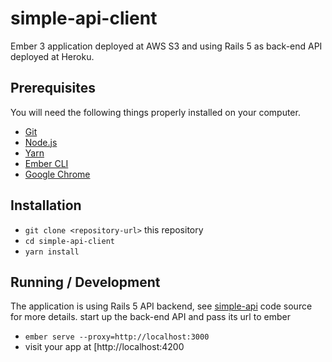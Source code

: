 # simple-api-client

Ember 3 application deployed at AWS S3 and using Rails 5 as back-end API deployed at Heroku.

## Prerequisites

You will need the following things properly installed on your computer.

* [Git](https://git-scm.com/)
* [Node.js](https://nodejs.org/)
* [Yarn](https://yarnpkg.com/)
* [Ember CLI](https://ember-cli.com/)
* [Google Chrome](https://google.com/chrome/)

## Installation

* `git clone <repository-url>` this repository
* `cd simple-api-client`
* `yarn install`

## Running / Development

The application is using Rails 5 API backend, see [simple-api](https://github.com/belgoros/simple-api) code source for more details.
start up the back-end API and pass its url to ember

* `ember serve --proxy=http://localhost:3000`
* visit your app at [http://localhost:4200

